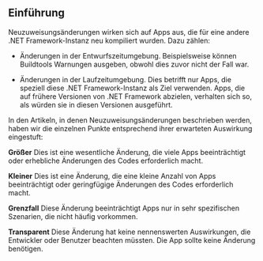 ## <a name="introduction"></a>Einführung
Neuzuweisungsänderungen wirken sich auf Apps aus, die für eine andere .NET Framework-Instanz neu kompiliert wurden. Dazu zählen:

* Änderungen in der Entwurfszeitumgebung. Beispielsweise können Buildtools Warnungen ausgeben, obwohl dies zuvor nicht der Fall war.

* Änderungen in der Laufzeitumgebung. Dies betrifft nur Apps, die speziell diese .NET Framework-Instanz als Ziel verwenden. Apps, die auf frühere Versionen von .NET Framework abzielen, verhalten sich so, als würden sie in diesen Versionen ausgeführt.

In den Artikeln, in denen Neuzuweisungsänderungen beschrieben werden, haben wir die einzelnen Punkte entsprechend ihrer erwarteten Auswirkung eingestuft:

**Größer** Dies ist eine wesentliche Änderung, die viele Apps beeinträchtigt oder erhebliche Änderungen des Codes erforderlich macht.

**Kleiner** Dies ist eine Änderung, die eine kleine Anzahl von Apps beeinträchtigt oder geringfügige Änderungen des Codes erforderlich macht.

**Grenzfall** Diese Änderung beeinträchtigt Apps nur in sehr spezifischen Szenarien, die nicht häufig vorkommen.

**Transparent** Diese Änderung hat keine nennenswerten Auswirkungen, die Entwickler oder Benutzer beachten müssten. Die App sollte keine Änderung benötigen.
